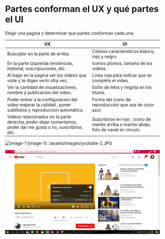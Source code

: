 # Partes conforman el UX y qué partes el UI
Elegir una pagina y determinar que partes conforman cada una.

| UX | UI |
| -- | -- |
| Buscador en la parte de arriba. | Colores caracteristicos blanco, rojo y negro. |
| En la parte izquierda tendencias, historial, suscripsciones, etc. | Iconos plomos, tamaño de los videos. |
| Al bajar en la pagina ver los videos que viste y te digan verlo otra vez. | Linea roja para indicar que se completo el video. |
| Ver la cantidad de visualizaciones, nombre y publicacion del video. | Estilo de letra y negrita en los titulos. | 
| Poder entrar a la configuracion del video mejorar la calidad , poner subtitulos y reproduccion automática. | Forma del icono de reproducción que sea de color azul. |
| Videos relacionados en la parte derecha, poder dejar comentarios, poder dar me gusta o no, suscribirse, etc. | Suscribirse en rojo , icono de manito arriba o manito abajo, foto de canal en circulo. |


![image-1](https://fotos.subefotos.com/79a5a05bfb86fcf532fa74176bfcbac1o.jpg)
[image-1]: /assets/images/youtube-2.JPG

![image-3](assets/images/youtube-3.jpg)




